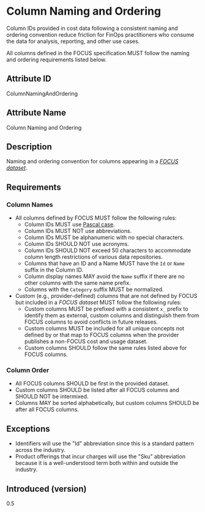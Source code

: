 # Column Naming and Ordering

Column IDs provided in cost data following a consistent naming and ordering convention reduce friction for FinOps practitioners who consume the data for analysis, reporting, and other use cases.

All columns defined in the FOCUS specification MUST follow the naming and ordering requirements listed below.

## Attribute ID

ColumnNamingAndOrdering

## Attribute Name

Column Naming and Ordering

## Description

Naming and ordering convention for columns appearing in a [*FOCUS dataset*](#glossary:FOCUS-dataset).

## Requirements

### Column Names

* All columns defined by FOCUS MUST follow the following rules:
  * Column IDs MUST use [Pascal case](#glossary:pascalcase).
  * Column IDs MUST NOT use abbreviations.
  * Column IDs MUST be alphanumeric with no special characters.
  * Column IDs SHOULD NOT use acronyms.
  * Column IDs SHOULD NOT exceed 50 characters to accommodate column length restrictions of various data repositories.
  * Columns that have an ID and a Name MUST have the `Id` or `Name` suffix in the Column ID.
  * Column display names MAY avoid the `Name` suffix if there are no other columns with the same name prefix.
  * Columns with the `Category` suffix MUST be normalized.
* Custom (e.g., provider-defined) columns that are not defined by FOCUS but included in a *FOCUS dataset* MUST follow the following rules:
  * Custom columns MUST be prefixed with a consistent `x_` prefix to identify them as external, custom columns and distinguish them from FOCUS columns to avoid conflicts in future releases.
  * Custom columns MUST be included for all unique concepts not defined by or that map to FOCUS columns when the provider publishes a non-FOCUS cost and usage dataset.
  * Custom columns SHOULD follow the same rules listed above for FOCUS columns.

### Column Order

* All FOCUS columns SHOULD be first in the provided dataset.
* Custom columns SHOULD be listed after all FOCUS columns and SHOULD NOT be intermixed.
* Columns MAY be sorted alphabetically, but custom columns SHOULD be after all FOCUS columns.

## Exceptions

* Identifiers will use the "Id" abbreviation since this is a standard pattern across the industry.
* Product offerings that incur charges will use the "Sku" abbreviation because it is a well-understood term both within and outside the industry.

## Introduced (version)

0.5
